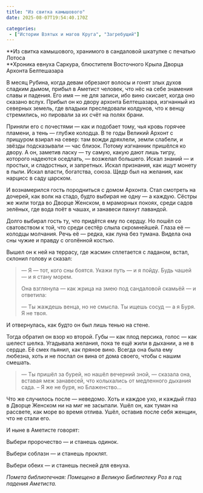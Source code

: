 ```yaml
---
title: "Из свитка камышового"
date: 2025-08-07T19:54:40.170Z

categories:
 - ["Истории Взятых и магов Круга", "Загребущий"]
---
```


**Из свитка камышового, хранимого в сандаловой шкатулке с печатью
Лотоса  
**Хроника евнуха Саркура, блюстителя Восточного Крыла Дворца Архонта
Белтешазара

В месяц Рубина, когда девам обрезают волосы и гонят злых духов сладким
дымом, прибыл в Аметист человек, что нёс на себе знамения славы и
падения. Его имя — не для записи, ибо вино скисает, когда оно сказано
вслух. Прибыл он ко двору архонта Белтешазара, изгнанный из северных
земель, где владыки преследовали колдунов, что к венцу стремились, но
пировали за их счёт на полях брани.

Приняли его с почестями — как и подобает тому, чья кровь горячее
пламени, а тень — глубже колодца. В те годы Великий Архонт с прищуром
взирал на север: там вожди дряхлели, земли слабели, и звёзды
подсказывали — час близок. Потому изгнанник пришёлся ко двору. А он,
заметив ласку — ту самую, какую дают лишь тигру, которого надеются
оседлать, — возжелал большего. Искал знаний — и простых, и сладостных, и
запретных. Искал признания, как ищут монету в пыли. Искал власти,
богатства, союза. Щедр был на желания, как нарцисс в саду царском.

И вознамерился гость породниться с домом Архонта. Стал смотреть на
дочерей, как волк на стадо, будто выбирая не одну — а каждую. Сёстры же
жили тогда во Дворце Женском, в мраморных покоях, среди садов зелёных,
где вода поёт в чашах, и занавеси пахнут лавандой.

Долго выбирал гость ту, что придётся ему по сердцу. Но пошёл со
сватовством к той, что среди сестёр слыла скромнейшей. Глаза её —
колодцы молчания. Речь её — редка, как луна без тумана. Видела она сны
чужие и правду с оголённой костью.

Вышел он к ней на террасу, где жасмин сплетается с ладаном, встал,
склонил голову и сказал:

> — Я — тот, кого сны боятся. Укажи путь — и я пойду. Будь чашей — и я
> стану морем.
>
> Она взглянула — как жрица на змею под сандаловой скамьёй — и ответила:
>
> — Ты жаждешь венца, но не смысла. Ты ищешь сосуд — а я Буря. Я не
> твоя.

И отвернулась, как будто он был лишь тенью на стене.

Тогда обратил он взор ко второй. Губы — как плод персика, голос — как
шелест шелка. Угадывала желания, пока те ещё жили в дыхании, а не в
сердце. Её смех пьянил, как пряное вино. Всегда она была ему любезна,
хоть и не послал он вина от дома своего, чтобы с нашим смешать.

> — Ты пришёл за бурей, но нашёл вечерний зной, — сказала она, вставая
> меж занавесей, что колыхались от медленного дыхания сада. – Я же не
> буря, но Блаженство…

Что же случилось после — неведомо. Хоть и каждое ухо, и каждый глаз в
Дворце Женском ни на миг не засыпали. Ушёл он, как туман на рассвете,
как море во время отлива. Ушёл, оставив после себя женщин, что не стали
его.

И ныне в Аметисте говорят:

Выбери пророчество — и станешь одинок.

Выбери соблазн — и станешь проклят.

Выбери обеих — и станешь песней для евнуха.

*Помета библиотечная: Помещено в Великую Библиотеку Роз в год падения
Аметиста.*
